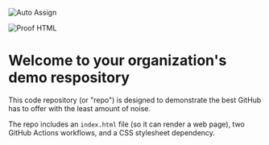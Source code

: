 ![Auto Assign](https://github.com/HeaSoLab/demo-repository/actions/workflows/auto-assign.yml/badge.svg)

![Proof HTML](https://github.com/HeaSoLab/demo-repository/actions/workflows/proof-html.yml/badge.svg)

# Welcome to your organization's demo respository
This code repository (or "repo") is designed to demonstrate the best GitHub has to offer with the least amount of noise.

The repo includes an `index.html` file (so it can render a web page), two GitHub Actions workflows, and a CSS stylesheet dependency.
